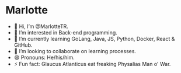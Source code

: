 # Marlotte

- 👋 Hi, I’m @MarlotteTR.
- 👀 I’m interested in Back-end programming.
- 🌱 I’m currently learning GoLang, Java, JS, Python, Docker, React & GitHub.
- 💞️ I’m looking to collaborate on learning processes.
- 😄 Pronouns: He/his/him.
- ⚡ Fun fact: Glaucus Atlanticus eat freaking Physalias Man o' War.